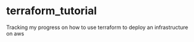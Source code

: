 # terraform_tutorial
Tracking my progress on how to use terraform to deploy an infrastructure on aws
